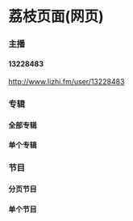 # 荔枝页面(网页)
### 主播
#### 13228483
http://www.lizhi.fm/user/13228483
### 专辑
#### 全部专辑
#### 单个专辑
### 节目
#### 分页节目
#### 单个节目



